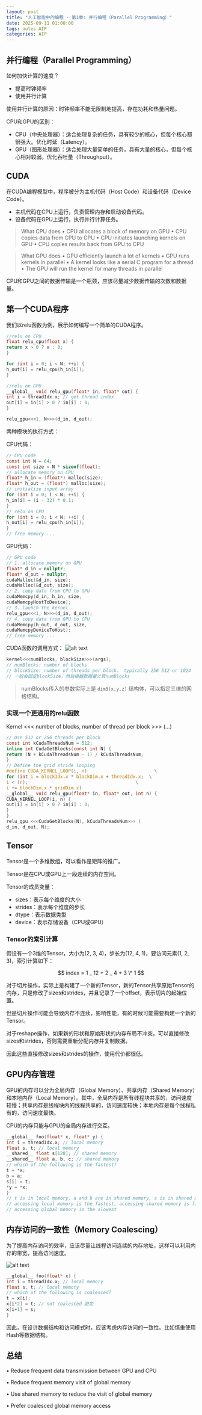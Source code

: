 ```yaml
---
layout: post
title: "人工智能中的编程 - 第1章: 并行编程（Parallel Programming）"
date: 2025-09-11 01:00:00
tags: notes AIP
categories: AIP
---
```


## 并行编程（Parallel Programming）

如何加快计算的速度？

- 提高时钟频率
- 使用并行计算

使用并行计算的原因：时钟频率不能无限制地提高，存在功耗和热量问题。

CPU和GPU的区别：

- CPU（中央处理器）：适合处理复杂的任务，具有较少的核心，但每个核心都很强大。优化时延（Latency）。
- GPU（图形处理器）：适合处理大量简单的任务，具有大量的核心，但每个核心相对较弱。优化吞吐量（Throughput）。

## CUDA

在CUDA编程模型中，程序被分为主机代码（Host Code）和设备代码（Device Code）。

- 主机代码在CPU上运行，负责管理内存和启动设备代码。
- 设备代码在GPU上运行，执行并行计算任务。

> What CPU does
> • CPU allocates a block of memory on GPU
> • CPU copies data from CPU to GPU
> • CPU initiates launching kernels on GPU
> • CPU copies results back from GPU to CPU

> What GPU does
> • GPU efficiently launch a lot of kernels
> • GPU runs kernels in parallel
> • A kernel looks like a serial C program for a thread
> • The GPU will run the kernel for many threads in parallel

CPU和GPU之间的数据传输是一个瓶颈，应该尽量减少数据传输的次数和数据量。

## 第一个CUDA程序

我们以relu函数为例，展示如何编写一个简单的CUDA程序。

```c
//relu on CPU
float relu_cpu(float x) {
return x > 0 ? x : 0;
}

for (int i = 0; i < N; ++i) {
h_out[i] = relu_cpu(h_in[i]);
}

```

```c
//relu on GPU
__global__ void relu_gpu(float* in, float* out) {
int i = threadIdx.x; // get thread index
out[i] = in[i] > 0 ? in[i] : 0;
}

relu_gpu<<<1, N>>>(d_in, d_out);
```

两种模块的执行方式：

CPU代码：

```c
// CPU code
const int N = 64;
const int size = N * sizeof(float);
// allocate memory on CPU
float* h_in = (float*) malloc(size);
float* h_out = (float*) malloc(size);
// initialize input array
for (int i = 0; i < N; ++i) {
h_in[i] = (i - 32) * 0.1;
}
// relu on CPU
for (int i = 0; i < N; ++i) {
h_out[i] = relu_cpu(h_in[i]);
}
// free memory ...
```

GPU代码：

```c
// GPU code
// 1. allocate memory on GPU
float* d_in = nullptr;
float* d_out = nullptr;
cudaMalloc(&d_in, size);
cudaMalloc(&d_out, size);
// 2. copy data from CPU to GPU
cudaMemcpy(d_in, h_in, size,
cudaMemcpyHostToDevice);
// 3. launch the kernel
relu_gpu<<<1, N>>>(d_in, d_out);
// 4. copy data from GPU to CPU
cudaMemcpy(h_out, d_out, size,
cudaMemcpyDeviceToHost);
// free memory ...
```

CUDA函数的调用方式：
![alt text](..\assets\img\notes_img\AIP\grid_block_thread.png)

```c
kernel<<<numBlocks, blockSize>>>(args);
// numBlocks: number of blocks
// blockSize: number of threads per block， typically 256 512 or 1024
// 一般会固定blockSize，然后根据数据量计算numBlocks
```

> numBlocks传入的参数实际上是 `dim3(x,y,z)` 结构体，可以指定三维的网格结构。

### 实现一个更通用的relu函数

Kernel <<< number of blocks, number of thread per block >>> (...)

```c
// Use 512 or 256 threads per block
const int kCudaThreadsNum = 512;
inline int CudaGetBlocks(const int N) {
return (N + kCudaThreadsNum - 1) / kCudaThreadsNum;
}
// Define the grid stride looping
#define CUDA_KERNEL_LOOP(i, n)                         \
for (int i = blockIdx.x * blockDim.x + threadIdx.x;  \
i < (n);                                        \
i += blockDim.x * gridDim.x)
__global__ void relu_gpu(float* in, float* out, int n) {
CUDA_KERNEL_LOOP(i, n) {
out[i] = in[i] > 0 ? in[i] : 0;
}
}
relu_gpu <<<CudaGetBlocks(N), kCudaThreadsNum>>> (
d_in, d_out, N);
```

## Tensor

Tensor是一个多维数组，可以看作是矩阵的推广。

Tensor是在CPU或GPU上一段连续的内存空间。

Tensor的成员变量：

- sizes：表示每个维度的大小
- strides：表示每个维度的步长
- dtype：表示数据类型
- device：表示存储设备（CPU或GPU）

### Tensor的索引计算

假设有一个3维的Tensor，大小为(2, 3, 4)，步长为(12, 4, 1)，要访问元素(1, 2, 3)，索引计算如下：

$$ index = 1 _ 12 + 2 _ 4 + 3 \* 1 $$

对于切片操作，实际上是构建了一个新的Tensor，新的Tensor共享原始Tensor的内存，只是修改了sizes和strides，并且记录了一个offset，表示切片的起始位置。

但是切片操作可能会导致内存不连续，影响性能，有的时候可能需要构建一个新的Tensor。

对于reshape操作，如果新的形状和原始形状的内存布局不冲突，可以直接修改sizes和strides，否则需要重新分配内存并复制数据。

因此这些直接修改sizes和strides的操作，使用代价都很低。

## GPU内存管理

GPU的内存可以分为全局内存（Global Memory）、共享内存（Shared Memory）和本地内存（Local Memory）。其中，全局内存是所有线程块共享的，访问速度较慢；共享内存是线程块内的线程共享的，访问速度较快；本地内存是每个线程私有的，访问速度最快。

CPU的内存只能与GPU的全局内存进行交互。

```c
__global__ foo(float* x, float* y) {
int i = threadIdx.x; // local memory
float s, t; // local memory
__shared__ float s[128]; // shared memory
__shared__ float a, b, c; // shared memory
// which of the following is the fastest?
t = *x;
b = a;
s[i] = t;
*y = *x;
}
// t is in local memory, a and b are in shared memory, s is in shared memory, x and y are in global memory
// accessing local memory is the fastest, accessing shared memory is faster than accessing global memory
// accessing global memory is the slowest
```

## 内存访问的一致性（Memory Coalescing）

为了提高内存访问的效率，应该尽量让线程访问连续的内存地址，这样可以利用内存的带宽，提高访问速度。

![alt text](..\assets\img\notes_img\AIP\memory_access.png)

```c
__global__ foo(float* x) {
int i = threadIdx.x; // local memory
float s, t; // local memory
// which of the following is coalesced?
t = x[i];
x[i*2] = t; // not coalesced 避免
x[i+1] = s;
}
```

因此，在设计数据结构和访问模式时，应该考虑内存访问的一致性。比如慎重使用Hash等数据结构。

## 总结

• Reduce frequent data transmission between GPU and CPU

• Reduce frequent memory visit of global memory

• Use shared memory to reduce the visit of global memory

• Prefer coalesced global memory access
